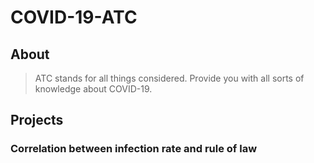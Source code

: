# COVID-19-ATC

## About

> ATC stands for all things considered. Provide you with all sorts of knowledge about COVID-19.

## Projects

### Correlation between infection rate and rule of law


